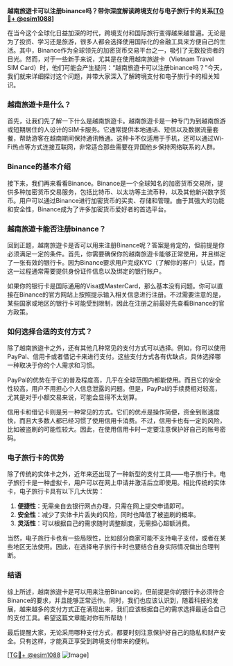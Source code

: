 **越南旅遊卡可以注册binance吗？带你深度解读跨境支付与电子旅行卡的关系[[TG💪+ @esim1088](https://t.me/s/esim1088)]**

在当今这个全球化日益加深的时代，跨境支付和国际旅行变得越来越普遍。无论是为了投资、学习还是旅游，很多人都会选择使用国际化的金融工具来方便自己的生活。其中，Binance作为全球领先的加密货币交易平台之一，吸引了无数投资者的目光。然而，对于一些新手来说，尤其是在使用越南旅遊卡（Vietnam Travel SIM Card）时，他们可能会产生疑问：“越南旅遊卡可以注册binance吗？”今天，我们就来详细探讨这个问题，并带大家深入了解跨境支付和电子旅行卡的相关知识。

### 越南旅遊卡是什么？

首先，让我们先了解一下什么是越南旅遊卡。越南旅遊卡是一种专门为到越南旅游或短期居住的人设计的SIM卡服务。它通常提供本地通话、短信以及数据流量套餐，帮助游客在越南期间保持通讯畅通。这种卡不仅适用于手机，还可以通过Wi-Fi热点等方式连接互联网，非常适合那些需要在异国他乡保持网络联系的人群。

### Binance的基本介绍

接下来，我们再来看看Binance。Binance是一个全球知名的加密货币交易所，提供多种加密货币交易服务，包括比特币、以太坊等主流币种，以及其他新兴数字货币。用户可以通过Binance进行加密货币的买卖、存储和管理。由于其强大的功能和安全性，Binance成为了许多加密货币爱好者的首选平台。

### 越南旅遊卡能否注册binance？

回到正题，越南旅遊卡是否可以用来注册Binance呢？答案是肯定的，但前提是你必须满足一定的条件。首先，你需要确保你的越南旅遊卡能够正常使用，并且绑定了一张有效的银行卡。因为Binance要求用户完成KYC（了解你的客户）认证，而这一过程通常需要提供身份证件信息以及绑定的银行账户。

如果你的银行卡是国际通用的Visa或MasterCard，那么基本没有问题。你可以直接在Binance的官方网站上按照提示输入相关信息进行注册。不过需要注意的是，某些国家或地区的银行卡可能受到限制，因此在注册之前最好先查看Binance的官方政策。

### 如何选择合适的支付方式？

除了越南旅遊卡之外，还有其他几种常见的支付方式可以选择。例如，你可以使用PayPal、信用卡或者借记卡来进行支付。这些支付方式各有优缺点，具体选择哪一种取决于你的个人需求和习惯。

PayPal的优势在于它的普及程度高，几乎在全球范围内都能使用。而且它的安全性较高，用户不用担心个人信息泄露的问题。但是，PayPal的手续费相对较高，尤其是对于小额交易来说，可能会显得不太划算。

信用卡和借记卡则是另一种常见的方式。它们的优点是操作简便，资金到账速度快，而且大多数人都已经习惯了使用信用卡消费。不过，信用卡也有一定的风险，比如被盗刷的可能性较大。因此，在使用信用卡时一定要注意保护好自己的账号密码。

### 电子旅行卡的优势

除了传统的实体卡之外，近年来还出现了一种新型的支付工具——电子旅行卡。电子旅行卡是一种虚拟卡，用户可以在网上申请并激活后立即使用。相比传统的实体卡，电子旅行卡具有以下几大优势：

1. **便捷性**：无需亲自去银行网点办理，只需在网上提交申请即可。
2. **安全性**：减少了实体卡片丢失的风险，同时也降低了被盗刷的概率。
3. **灵活性**：可以根据自己的需求随时调整额度，无需担心超额消费。

当然，电子旅行卡也有一些局限性，比如部分商家可能不支持电子支付，或者在某些地区无法使用。因此，在选择电子旅行卡时也要结合自身实际情况做出合理判断。

### 结语

综上所述，越南旅遊卡是可以用来注册Binance的，但前提是你的银行卡必须符合Binance的要求，并且能够正常运作。同时，我们也应该认识到，随着科技的发展，越来越多的支付方式正在涌现出来，我们应该根据自己的需求选择最适合自己的支付工具。希望这篇文章能对你有所帮助！

最后提醒大家，无论采用哪种支付方式，都要时刻注意保护好自己的隐私和财产安全。只有这样，才能真正享受到跨境支付带来的便利。

[[TG💪+ @esim1088](https://t.me/s/esim1088) ![Image](https://i.postimg.cc/4NQfJmqS/Snipaste-2025-05-13-00-14-12.png)]
